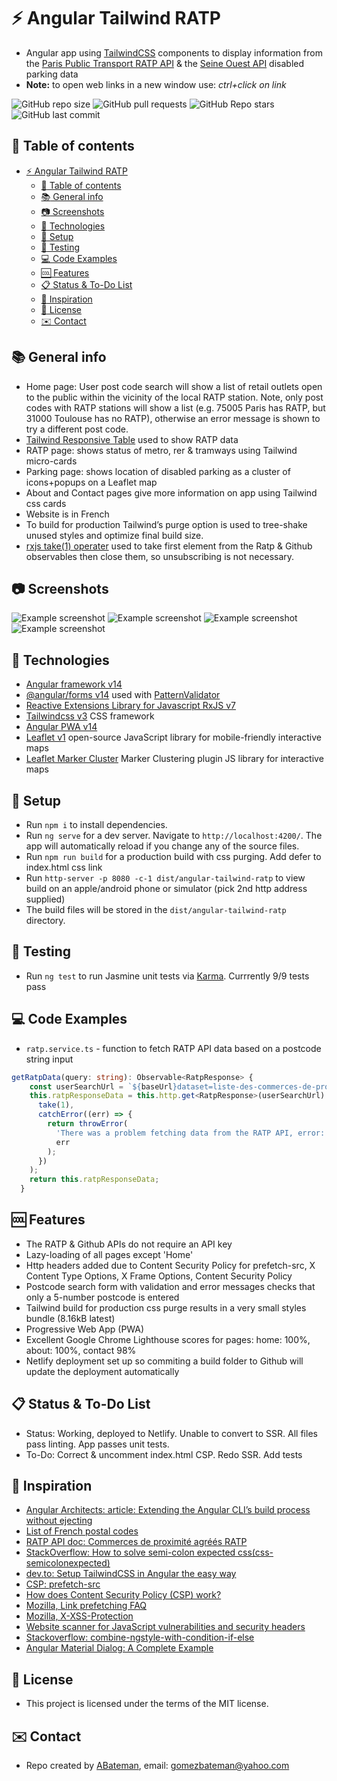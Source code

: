 # :zap: Angular Tailwind RATP

* Angular app using [TailwindCSS](https://tailwindcss.com/) components to display information from the [Paris Public Transport RATP API](https://data.ratp.fr/explore/?sort=modified&refine.publisher=RATP) & the [Seine Ouest API](https://data.seineouest.fr/pages/accueil/) disabled parking data
* **Note:** to open web links in a new window use: _ctrl+click on link_

![GitHub repo size](https://img.shields.io/github/repo-size/AndrewJBateman/angular-tailwind-ratp?style=plastic)
![GitHub pull requests](https://img.shields.io/github/issues-pr/AndrewJBateman/angular-tailwind-ratp?style=plastic)
![GitHub Repo stars](https://img.shields.io/github/stars/AndrewJBateman/angular-tailwind-ratp?style=plastic)
![GitHub last commit](https://img.shields.io/github/last-commit/AndrewJBateman/angular-tailwind-ratp?style=plastic)

## :page_facing_up: Table of contents

* [:zap: Angular Tailwind RATP](#zap-angular-tailwind-ratp)
  * [:page_facing_up: Table of contents](#page_facing_up-table-of-contents)
  * [:books: General info](#books-general-info)
  * [:camera: Screenshots](#camera-screenshots)
  * [:signal_strength: Technologies](#signal_strength-technologies)
  * [:floppy_disk: Setup](#floppy_disk-setup)
  * [:wrench: Testing](#wrench-testing)
  * [:computer: Code Examples](#computer-code-examples)
  * [:cool: Features](#cool-features)
  * [:clipboard: Status & To-Do List](#clipboard-status--to-do-list)
  * [:clap: Inspiration](#clap-inspiration)
  * [:file_folder: License](#file_folder-license)
  * [:envelope: Contact](#envelope-contact)

## :books: General info

* Home page: User post code search will show a list of retail outlets open to the public within the vicinity of the local RATP station. Note, only post codes with RATP stations will show a list (e.g. 75005 Paris has RATP, but 31000 Toulouse has no RATP), otherwise an error message is shown to try a different post code.
* [Tailwind Responsive Table](https://tailwindcomponents.com/component/responsive-table-1) used to show RATP data
* RATP page: shows status of metro, rer & tramways using Tailwind micro-cards
* Parking page: shows location of disabled parking as a cluster of icons+popups on a Leaflet map
* About and Contact pages give more information on app using Tailwind css cards
* Website is in French
* To build for production Tailwind’s purge option is used to tree-shake unused styles and optimize final build size.
* [rxjs take(1) operater](https://advancedweb.hu/rxjs-the-differences-between-first-take-1-and-single/) used to take first element from the Ratp & Github observables then close them, so unsubscribing is not necessary.

## :camera: Screenshots

![Example screenshot](./img/home.jpg)
![Example screenshot](./img/about.jpg)
![Example screenshot](./img/contact.jpg)
![Example screenshot](./img/parking.png)

## :signal_strength: Technologies

* [Angular framework v14](https://angular.io/)
* [@angular/forms v14](https://angular.io/api/forms) used with [PatternValidator](https://angular.io/api/forms/PatternValidator)
* [Reactive Extensions Library for Javascript RxJS v7](https://rxjs.dev/)
* [Tailwindcss v3](https://tailwindcss.com/) CSS framework
* [Angular PWA v14](https://angular.io/guide/service-worker-getting-started)
* [Leaflet v1](https://leafletjs.com/) open-source JavaScript library
for mobile-friendly interactive maps
* [Leaflet Marker Cluster](https://github.com/Leaflet/Leaflet.markercluster) Marker Clustering plugin JS library for interactive maps

## :floppy_disk: Setup

* Run `npm i` to install dependencies.
* Run `ng serve` for a dev server. Navigate to `http://localhost:4200/`. The app will automatically reload if you change any of the source files.
* Run `npm run build` for a production build with css purging. Add defer to index.html css link
* Run `http-server -p 8080 -c-1 dist/angular-tailwind-ratp` to view build on an apple/android phone or simulator (pick 2nd http address supplied)
* The build files will be stored in the `dist/angular-tailwind-ratp` directory.

## :wrench: Testing

* Run `ng test` to run Jasmine unit tests via [Karma](https://karma-runner.github.io). Currrently 9/9 tests pass

## :computer: Code Examples

* `ratp.service.ts` - function to fetch RATP API data based on a postcode string input

```typescript
getRatpData(query: string): Observable<RatpResponse> {
    const userSearchUrl = `${baseUrl}dataset=liste-des-commerces-de-proximite-agrees-ratp&q=${query}&rows=1052&sort=-code_postal&facet=tco_libelle&facet=code_postal`;
    this.ratpResponseData = this.http.get<RatpResponse>(userSearchUrl).pipe(
      take(1),
      catchError((err) => {
        return throwError(
          'There was a problem fetching data from the RATP API, error: ',
          err
        );
      })
    );
    return this.ratpResponseData;
  }
```

## :cool: Features

* The RATP & Github APIs do not require an API key
* Lazy-loading of all pages except 'Home'
* Http headers added due to Content Security Policy for prefetch-src, X Content Type Options, X Frame Options, Content Security Policy
* Postcode search form with validation and error messages checks that only a 5-number postcode is entered
* Tailwind build for production css purge results in a very small styles bundle (8.16kB latest)
* Progressive Web App (PWA)
* Excellent Google Chrome Lighthouse scores for pages: home: 100%, about: 100%, contact 98%
* Netlify deployment set up so commiting a build folder to Github will update the deployment automatically

## :clipboard: Status & To-Do List

* Status: Working, deployed to Netlify. Unable to convert to SSR. All files pass linting. App passes unit tests.
* To-Do: Correct & uncomment index.html CSP. Redo SSR. Add tests

## :clap: Inspiration

* [Angular Architects: article: Extending the Angular CLI’s build process without ejecting](https://www.angulararchitects.io/aktuelles/extending-the-angular-clis-build-process/)
* [List of French postal codes](http://www.bioreference.net/encyclopedia/wikipedia/l/li/list_of_french_postal_codes.html)
* [RATP API doc: Commerces de proximité agréés RATP](https://dataratp2.opendatasoft.com/explore/dataset/liste-des-commerces-de-proximite-agrees-ratp/api/?sort=code_postal)
* [StackOverflow: How to solve semi-colon expected css(css-semicolonexpected)](https://stackoverflow.com/questions/61443484/how-to-solve-semi-colon-expected-csscss-semicolonexpected)
* [dev.to: Setup TailwindCSS in Angular the easy way](https://dev.to/angular/setup-tailwindcss-in-angular-the-easy-way-1i5l)
* [CSP: prefetch-src](https://developer.mozilla.org/en-US/docs/Web/HTTP/Headers/Content-Security-Policy/prefetch-src)
* [How does Content Security Policy (CSP) work?](https://stackoverflow.com/questions/30280370/how-does-content-security-policy-csp-work)
* [Mozilla, Link prefetching FAQ](https://developer.mozilla.org/en-US/docs/Web/HTTP/Link_prefetching_FAQ)
* [Mozilla, X-XSS-Protection](https://developer.mozilla.org/en-US/docs/Web/HTTP/Headers/X-XSS-Protection)
* [Website scanner for JavaScript vulnerabilities and security headers](https://snyk.io/test/website-scanner)
* [Stackoverflow: combine-ngstyle-with-condition-if-else](https://stackoverflow.com/questions/37051496/combine-ngstyle-with-condition-if-else)
* [Angular Material Dialog: A Complete Example](https://blog.angular-university.io/angular-material-dialog/)

## :file_folder: License

* This project is licensed under the terms of the MIT license.

## :envelope: Contact

* Repo created by [ABateman](https://github.com/AndrewJBateman), email: gomezbateman@yahoo.com
